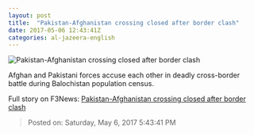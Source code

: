 ```yaml
---
layout: post
title:  "Pakistan-Afghanistan crossing closed after border clash"
date: 2017-05-06 12:43:41Z
categories: al-jazeera-english
---
```


![Pakistan-Afghanistan crossing closed after border clash](http://www.aljazeera.com/mritems/Images/2017/5/5/496541a29a93403e91162d071e107136_18.jpg)

Afghan and Pakistani forces accuse each other in deadly cross-border battle during Balochistan population census.


Full story on F3News: [Pakistan-Afghanistan crossing closed after border clash](http://www.f3nws.com/n/jXPkhG)

> Posted on: Saturday, May 6, 2017 5:43:41 PM
